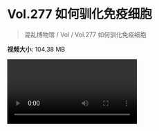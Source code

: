 # Vol.277 如何驯化免疫细胞

> 混乱博物馆 / Vol / Vol.277 如何驯化免疫细胞

**视频大小**: 104.38 MB

<div class="video"><video src="https://file.hsyhx.top/video/277.mp4" controls preload>🤔 您的浏览器不支持 video 标签</video></div>